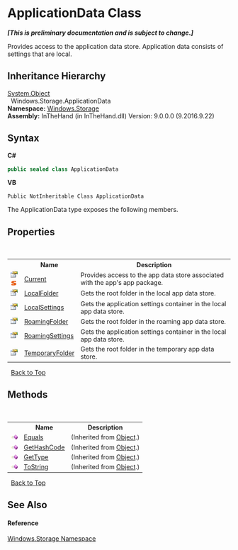 # ApplicationData Class
 _**\[This is preliminary documentation and is subject to change.\]**_

Provides access to the application data store. Application data consists of settings that are local.


## Inheritance Hierarchy
<a href="http://msdn2.microsoft.com/en-us/library/e5kfa45b" target="_blank">System.Object</a><br />&nbsp;&nbsp;Windows.Storage.ApplicationData<br />
**Namespace:**&nbsp;<a href="N_Windows_Storage">Windows.Storage</a><br />**Assembly:**&nbsp;InTheHand (in InTheHand.dll) Version: 9.0.0.0 (9.2016.9.22)

## Syntax

**C#**<br />
``` C#
public sealed class ApplicationData
```

**VB**<br />
``` VB
Public NotInheritable Class ApplicationData
```

The ApplicationData type exposes the following members.


## Properties
&nbsp;<table><tr><th></th><th>Name</th><th>Description</th></tr><tr><td>![Public property](media/pubproperty.gif "Public property")![Static member](media/static.gif "Static member")</td><td><a href="P_Windows_Storage_ApplicationData_Current">Current</a></td><td>
Provides access to the app data store associated with the app's app package.</td></tr><tr><td>![Public property](media/pubproperty.gif "Public property")</td><td><a href="P_Windows_Storage_ApplicationData_LocalFolder">LocalFolder</a></td><td>
Gets the root folder in the local app data store.</td></tr><tr><td>![Public property](media/pubproperty.gif "Public property")</td><td><a href="P_Windows_Storage_ApplicationData_LocalSettings">LocalSettings</a></td><td>
Gets the application settings container in the local app data store.</td></tr><tr><td>![Public property](media/pubproperty.gif "Public property")</td><td><a href="P_Windows_Storage_ApplicationData_RoamingFolder">RoamingFolder</a></td><td>
Gets the root folder in the roaming app data store.</td></tr><tr><td>![Public property](media/pubproperty.gif "Public property")</td><td><a href="P_Windows_Storage_ApplicationData_RoamingSettings">RoamingSettings</a></td><td>
Gets the application settings container in the local app data store.</td></tr><tr><td>![Public property](media/pubproperty.gif "Public property")</td><td><a href="P_Windows_Storage_ApplicationData_TemporaryFolder">TemporaryFolder</a></td><td>
Gets the root folder in the temporary app data store.</td></tr></table>&nbsp;
<a href="#applicationdata-class">Back to Top</a>

## Methods
&nbsp;<table><tr><th></th><th>Name</th><th>Description</th></tr><tr><td>![Public method](media/pubmethod.gif "Public method")</td><td><a href="http://msdn2.microsoft.com/en-us/library/bsc2ak47" target="_blank">Equals</a></td><td> (Inherited from <a href="http://msdn2.microsoft.com/en-us/library/e5kfa45b" target="_blank">Object</a>.)</td></tr><tr><td>![Public method](media/pubmethod.gif "Public method")</td><td><a href="http://msdn2.microsoft.com/en-us/library/zdee4b3y" target="_blank">GetHashCode</a></td><td> (Inherited from <a href="http://msdn2.microsoft.com/en-us/library/e5kfa45b" target="_blank">Object</a>.)</td></tr><tr><td>![Public method](media/pubmethod.gif "Public method")</td><td><a href="http://msdn2.microsoft.com/en-us/library/dfwy45w9" target="_blank">GetType</a></td><td> (Inherited from <a href="http://msdn2.microsoft.com/en-us/library/e5kfa45b" target="_blank">Object</a>.)</td></tr><tr><td>![Public method](media/pubmethod.gif "Public method")</td><td><a href="http://msdn2.microsoft.com/en-us/library/7bxwbwt2" target="_blank">ToString</a></td><td> (Inherited from <a href="http://msdn2.microsoft.com/en-us/library/e5kfa45b" target="_blank">Object</a>.)</td></tr></table>&nbsp;
<a href="#applicationdata-class">Back to Top</a>

## See Also


#### Reference
<a href="N_Windows_Storage">Windows.Storage Namespace</a><br />